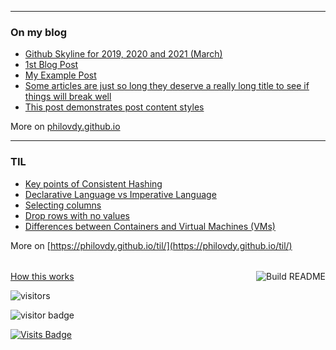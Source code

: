 

<table><tr>


---

### On my blog
<!-- blog starts -->
* [Github Skyline for 2019, 2020 and 2021 (March)](https://philovdy.github.io/github-pages-with-jekyll/github/2021/03/07/Github-Skyline.html)
* [1st Blog Post](https://philovdy.github.io/github-pages-with-jekyll/2020/07/23/my-first-blog-post.html)
* [My Example Post](https://philovdy.github.io/github-pages-with-jekyll/2016/05/20/my-example-post.html)
* [Some articles are just so long they deserve a really long title to see if things will break well](https://philovdy.github.io/github-pages-with-jekyll/misc/2016/05/20/super-long-article.html)
* [This post demonstrates post content styles](https://philovdy.github.io/github-pages-with-jekyll/junk/2016/05/20/this-post-demonstrates-post-content-styles.html)
<!-- blog ends -->
More on [philovdy.github.io](https://philovdy.github.io/github-pages-with-jekyll/)
</tr>
<tr>

---
  
### TIL
<!-- tils starts -->

* [Key points of Consistent Hashing](https://github.com/vidyabhandary/til/blob/master/misc/ConsistentHashing.md)
* [Declarative Language vs Imperative Language](https://github.com/vidyabhandary/til/blob/master/sql/DeclarativeVsImperative.md)
* [Selecting columns](https://github.com/vidyabhandary/til/blob/master/pandas-numpy/select_columns.md)
* [Drop rows with no values](https://github.com/vidyabhandary/til/blob/master/pandas-numpy/drop_na.md)
* [Differences between Containers and Virtual Machines (VMs)](https://github.com/vidyabhandary/til/blob/master/misc/ContainersVsVMs.md)
<!-- tils ends -->
More on [https://philovdy.github.io/til/](https://philovdy.github.io/til/)
</tr></table>

<a href="https://github.com/philovdy/philovdy/actions"><img src="https://github.com/philovdy/philovdy/workflows/Build%20README/badge.svg" align="right" alt="Build README"></a> 
<!--
<a href="https://simonwillison.net/2020/Jul/10/self-updating-profile-readme/">How this works</a>
-->

<a href="https://philovdy.github.io/github-pages-with-jekyll/2020/07/23/my-first-blog-post.html/">How this works</a>

![visitors](https://visitor-badge.laobi.icu/badge?page_id=philovdy.visitor-badge)

![visitor badge](https://visitor-badge.laobi.icu/badge?page_id=philovdy.visitor-badge&title=viewers)

[![Visits Badge](https://badges.pufler.dev/visits/philovdy/philovdy)](https://badges.pufler.dev/visits/philovdy/philovdy)
